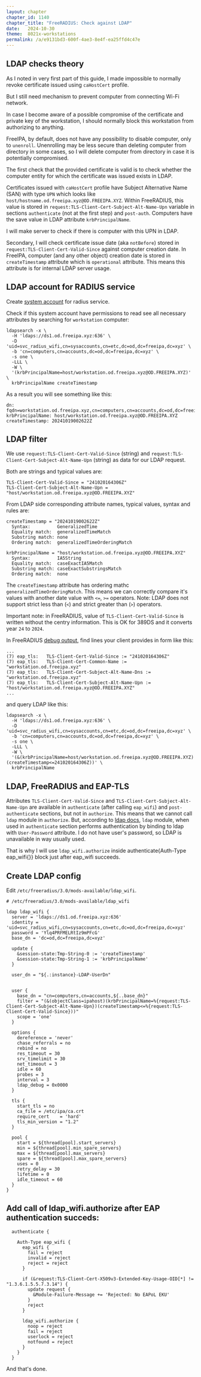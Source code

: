 ```yaml
---
layout: chapter
chapter_id: 1140
chapter_title: "FreeRADIUS: Check against LDAP"
date:   2024-10-30
theme:  8021x-workstations
permalink: /a/e9131bd3-600f-4ae3-8e4f-ea25ffd4c47e
---
```



## LDAP checks theory

As I noted in very first part of this guide, I made impossible to normally revoke 
certificate issued using `caHostCert` profile.

But I still need mechanism to prevent computer from connecting Wi-Fi network.

In case I become aware of a possible compromise of the certificate and private key of the 
workstation, I should normally block this workstation from authorizing to anything.

FreeIPA, by default, does not have any possibility to disable computer, only to `unenroll`.
Unenrolling may be less secure than deleting computer from directory in some cases, so I
will delete computer from directory in case it is potentially compromised.

The first check that the provided certificate is valid is to check whether the computer 
entity for which the certificate was issued exists in LDAP.

Certificates issued with `caHostCert` profile have Subject Alternative Name (SAN) with 
type `UPN` which looks like `host/hostname.od.freeipa.xyz@OD.FREEIPA.XYZ`.
Within FreeRADIUS, this value is stored in `request:TLS-Client-Cert-Subject-Alt-Name-Upn`
variable in sections `authenticate` (not at the first step) and `post-auth`.
Computers have the save value in LDAP attribute `krbPrincipalName`. 

I will make server to check if there is computer with this UPN in LDAP. 

Secondary, I will check certificate issue date (aka `notBefore`) stored in 
`request:TLS-Client-Cert-Valid-Since` against computer creation date. In FreeIPA, 
computer (and any other object) creation date is stored in `createTimestamp` attribute
which is `operational` attribute. This means this attribute is for internal LDAP server
usage.


## LDAP account for RADIUS service
Create [system account](/t/ipa-system-accounts) for radius service. 

Check if this system account have permissions to read see all necessary attributes 
by searching for `workstation` computer:

```
ldapsearch -x \
  -H 'ldaps://ds1.od.freeipa.xyz:636' \
  -D 'uid=svc_radius_wifi,cn=sysaccounts,cn=etc,dc=od,dc=freeipa,dc=xyz' \
  -b 'cn=computers,cn=accounts,dc=od,dc=freeipa,dc=xyz' \
  -s one \
  -LLL \
  -W \
  '(krbPrincipalName=host/workstation.od.freeipa.xyz@OD.FREEIPA.XYZ)' \
  krbPrincipalName createTimestamp
```

As a result you will see something like this:

```
dn: fqdn=workstation.od.freeipa.xyz,cn=computers,cn=accounts,dc=od,dc=freeipa,dc=xyz
krbPrincipalName: host/workstation.od.freeipa.xyz@OD.FREEIPA.XYZ
createTimestamp: 20241019002622Z
```

## LDAP filter

We use `request:TLS-Client-Cert-Valid-Since` (string) and 
`request:TLS-Client-Cert-Subject-Alt-Name-Upn` (string) as data for our LDAP request.

Both are strings and typical values are:
```
TLS-Client-Cert-Valid-Since = "241020164306Z"
TLS-Client-Cert-Subject-Alt-Name-Upn = "host/workstation.od.freeipa.xyz@OD.FREEIPA.XYZ"
```

From LDAP side corresponding attribute names, typical values, syntax and rules are:
```
createTimestamp = "20241019002622Z"
  Syntax:          GeneralizedTime
  Equality match:  generalizedTimeMatch
  Substring match: none
  Ordering match:  generalizedTimeOrderingMatch

krbPrincipalName = "host/workstation.od.freeipa.xyz@OD.FREEIPA.XYZ" 
  Syntax:          IA5String
  Equality match:  caseExactIA5Match
  Substring match: caseExactSubstringsMatch
  Ordering match:  none
```

The `createTimestamp` attribute has ordering mathc `generalizedTimeOrderingMatch`. This
means we can correctly compare it's values with another date value with 
 `<=`, `>=` operators. Note: LDAP does not support strict less than (`<`) and strict 
 greater than (`>`) operators.

Important note: in FreeRADIUS, value of `TLS-Client-Cert-Valid-Since` is written without
the centry information. This is OK for 389DS and it converts year `24` to `2024`. 

In FreeRADIUS [debug output](/a/f7ad0645-019c-49a7-a411-f5d89c3aa78e), 
find lines your client provides in form like this: 

```
...
(7) eap_tls:   TLS-Client-Cert-Valid-Since := "241020164306Z"
(7) eap_tls:   TLS-Client-Cert-Common-Name := "workstation.od.freeipa.xyz"
(7) eap_tls:   TLS-Client-Cert-Subject-Alt-Name-Dns := "workstation.od.freeipa.xyz"
(7) eap_tls:   TLS-Client-Cert-Subject-Alt-Name-Upn := "host/workstation.od.freeipa.xyz@OD.FREEIPA.XYZ"
...
```

and query LDAP like this: 
```
ldapsearch -x \
  -H 'ldaps://ds1.od.freeipa.xyz:636' \
  -D 'uid=svc_radius_wifi,cn=sysaccounts,cn=etc,dc=od,dc=freeipa,dc=xyz' \
  -b 'cn=computers,cn=accounts,dc=od,dc=freeipa,dc=xyz' \
  -s one \
  -LLL \
  -W \
  '(&(krbPrincipalName=host/workstation.od.freeipa.xyz@OD.FREEIPA.XYZ)(createTimestamp<=241020164306Z))' \
  krbPrincipalName
```

## LDAP, FreeRADIUS and EAP-TLS

Attributes `TLS-Client-Cert-Valid-Since` and `TLS-Client-Cert-Subject-Alt-Name-Upn` are 
available in `authenticate` (after calling `eap_wifi`) and `post-authenticate` sections, 
but not in `authorize`. This means that we cannot call  `ldap` module in `authorize`. 
But, according to 
[ldap docs](https://networkradius.com/doc/current/raddb/mods-available/ldap.html), 
`ldap` module, when used in `authenticate` section performs authentication by binding to 
ldap with `User-Password` attribute. I do not have user's password, so LDAP is unavailable
in way usually used.

That is why I will use `ldap_wifi.authorize` inside authenticate{Auth-Type eap_wifi{}} block
just after eap_wifi succeeds.

## Create LDAP config

Edit `/etc/freeradius/3.0/mods-available/ldap_wifi`. 

```
# /etc/freeradius/3.0/mods-available/ldap_wifi

ldap ldap_wifi {
  server = 'ldaps://ds1.od.freeipa.xyz:636'
  identity = 'uid=svc_radius_wifi,cn=sysaccounts,cn=etc,dc=od,dc=freeipa,dc=xyz'
  password = 'Ylq4PRFMELRtIz9mPFcG'
  base_dn = 'dc=od,dc=freeipa,dc=xyz' 
  
  update {
    &session-state:Tmp-String-0 := 'createTimestamp'
    &session-state:Tmp-String-1 := 'krbPrincipalName'
  }
  
  user_dn = "${.:instance}-LDAP-UserDn"


  user {
    base_dn = "cn=computers,cn=accounts,${..base_dn}"
    filter = "(&(objectClass=ipahost)(krbPrincipalName=%{request:TLS-Client-Cert-Subject-Alt-Name-Upn})(createTimestamp<=%{request:TLS-Client-Cert-Valid-Since}))"
    scope = 'one'
  }

  options {
    dereference = 'never'
    chase_referrals = no
    rebind = no
    res_timeout = 30
    srv_timelimit = 30
    net_timeout = 3
    idle = 60
    probes = 3
    interval = 3
    ldap_debug = 0x0000
  }
  
  tls {
    start_tls = no
    ca_file = /etc/ipa/ca.crt 
    require_cert    = 'hard'
    tls_min_version = "1.2"
  }
  
  pool {
    start = ${thread[pool].start_servers}
    min = ${thread[pool].min_spare_servers}
    max = ${thread[pool].max_servers}
    spare = ${thread[pool].max_spare_servers}
    uses = 0
    retry_delay = 30
    lifetime = 0
    idle_timeout = 60
  }
}

```


## Add call of ldap_wifi.authorize after EAP authentication succeds:

```
  authenticate {

    Auth-Type eap_wifi {
      eap_wifi {
        fail = reject
        invalid = reject
        reject = reject
      }

      if (&request:TLS-Client-Cert-X509v3-Extended-Key-Usage-OID[*] != "1.3.6.1.5.5.7.3.14") {
        update request {
          &Module-Failure-Message += 'Rejected: No EAPoL EKU'
        }
        reject
      }

      ldap_wifi.authorize {
        noop = reject
        fail = reject
        userlock = reject
        notfound = reject
      }
    }
  }

```

And that's done.






